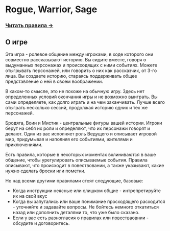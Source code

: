 # Rogue, Warrior, Sage

### [Читать правила &rarr;](./one-page.md)

## О игре

Эта игра - ролевое общение между игроками, в ходе которого они совместно рассказывают историю. Вы сидите вместе, говоря о выдуманных персонажах и происходящих с ними событиях. Можете отыгрывать персонажей, или говорить о них как рассказчик, от 3-го лица. Вы создаете историю, стараясь поддерживать общее представление о ней в своем воображении.

В каком-то смысле, это не похоже на обычную игру. Здесь нет определенных условий окончания игры и не возможно выиграть. Вы сами определяете, как долго играть и на чем заканчивать. Лучше всего отыграть несколько сессий, продолжая историю одних и тех же персонажей.

Бродяга, Воин и Мистик - центральные фигуры вашей истории. Игроки берут на себя их роли и определяют, что их персонажи говорят и делают. Один из вас исполняет роль Ведущего и описывает игровой мир, придумывая и наполняя его событиями, жителями и приключениями.

Есть правила, которые в некоторых моментах вклиниваются в ваше общение, чтобы урегулировать описываемые события. Правила описывают, что происходит в повествовании, а также указывают, какие нужно сделать броски или пометки.

Но над всеми другими правилами стоят следующие, базовые:

- Когда инструкции неясные или слишком общие - интрепретируйте их на свой вкус
- Когда вы запутались или ваше понимание просходящего расходится - уточняйте и задавайте вопросы. Не бойтесь немного откатиться назад или дополнить деталями то, что уже было сказано.
- Если у вас есть разногласия о правилах или повестваовнии - обсудите и договоритесь.
